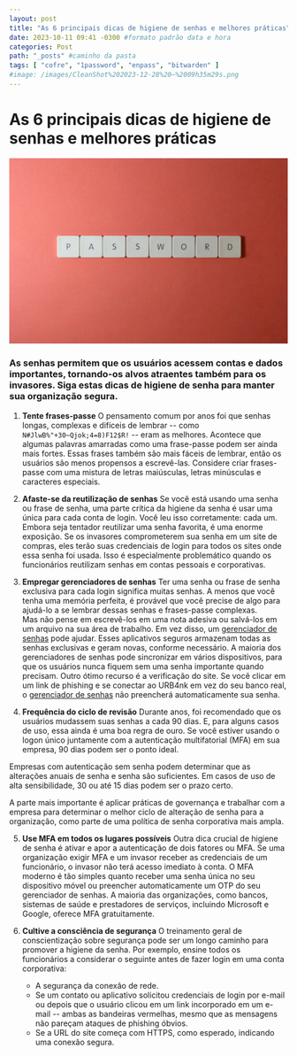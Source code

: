 ```yaml
---
layout: post
title: "As 6 principais dicas de higiene de senhas e melhores práticas" #titulo para a barra de enderecos
date: 2023-10-11 09:41 -0300 #formato padrão data e hora
categories: Post
path: "_posts" #caminho da pasta
tags: [ "cofre", "1password", "enpass", "bitwarden" ]
#image: /images/CleanShot%202023-12-28%20—%2009h35m29s.png
---
```


# As 6 principais dicas de higiene de senhas e melhores práticas
![](/images/password.png)

### As senhas permitem que os usuários acessem contas e dados importantes, tornando-os alvos atraentes também para os invasores. Siga estas dicas de higiene de senha para manter sua organização segura.

1. **Tente frases-passe**
O pensamento comum por anos foi que senhas longas, complexas e difíceis de lembrar -- como ```N#JlwB%"+30~Qjok;4=8)F12$R!``` -- eram as melhores. Acontece que algumas palavras amarradas como uma frase-passe podem ser ainda mais fortes. Essas frases também são mais fáceis de lembrar, então os usuários são menos propensos a escrevê-las. Considere criar frases-passe com uma mistura de letras maiúsculas, letras minúsculas e caracteres especiais.

2. **Afaste-se da reutilização de senhas**
Se você está usando uma senha ou frase de senha, uma parte crítica da higiene da senha é usar uma única para cada conta de login. Você leu isso corretamente: cada um. Embora seja tentador reutilizar uma senha favorita, é uma enorme exposição. Se os invasores comprometerem sua senha em um site de compras, eles terão suas credenciais de login para todos os sites onde essa senha foi usada. Isso é especialmente problemático quando os funcionários reutilizam senhas em contas pessoais e corporativas.

3. **Empregar gerenciadores de senhas**
Ter uma senha ou frase de senha exclusiva para cada login significa muitas senhas. A menos que você tenha uma memória perfeita, é provável que você precise de algo para ajudá-lo a se lembrar dessas senhas e frases-passe complexas.  
Mas não pense em escrevê-los em uma nota adesiva ou salvá-los em um arquivo na sua área de trabalho. Em vez disso, um [gerenciador de senhas](https://gustavosaez.github.io/tag/cofre) pode ajudar. Esses aplicativos seguros armazenam todas as senhas exclusivas e geram novas, conforme necessário. A maioria dos gerenciadores de senhas pode sincronizar em vários dispositivos, para que os usuários nunca fiquem sem uma senha importante quando precisam. Outro ótimo recurso é a verificação do site. Se você clicar em um link de phishing e se conectar ao URB4nk em vez do seu banco real, o [gerenciador de senhas](https://gustavosaez.github.io/tag/cofre) não preencherá automaticamente sua senha.

4. **Frequência do ciclo de revisão**
Durante anos, foi recomendado que os usuários mudassem suas senhas a cada 90 dias. E, para alguns casos de uso, essa ainda é uma boa regra de ouro. Se você estiver usando o logon único juntamente com a autenticação multifatorial (MFA) em sua empresa, 90 dias podem ser o ponto ideal.

Empresas com autenticação sem senha podem determinar que as alterações anuais de senha e senha são suficientes. Em casos de uso de alta sensibilidade, 30 ou até 15 dias podem ser o prazo certo.

A parte mais importante é aplicar práticas de governança e trabalhar com a empresa para determinar o melhor ciclo de alteração de senha para a organização, como parte de uma política de senha corporativa mais ampla.

5. **Use MFA em todos os lugares possíveis**
Outra dica crucial de higiene de senha é ativar e apor a autenticação de dois fatores ou MFA. Se uma organização exigir MFA e um invasor receber as credenciais de um funcionário, o invasor não terá acesso imediato à conta. O MFA moderno é tão simples quanto receber uma senha única no seu dispositivo móvel ou preencher automaticamente um OTP do seu gerenciador de senhas. A maioria das organizações, como bancos, sistemas de saúde e prestadores de serviços, incluindo Microsoft e Google, oferece MFA gratuitamente.

6. **Cultive a consciência de segurança**
O treinamento geral de conscientização sobre segurança pode ser um longo caminho para promover a higiene da senha. Por exemplo, ensine todos os funcionários a considerar o seguinte antes de fazer login em uma conta corporativa:

   - A segurança da conexão de rede.
   - Se um contato ou aplicativo solicitou credenciais de login por e-mail ou depois que o usuário clicou em um link incorporado em um e-mail -- ambas as bandeiras vermelhas, mesmo que as mensagens não pareçam ataques de phishing óbvios.
   - Se a URL do site começa com HTTPS, como esperado, indicando uma conexão segura.